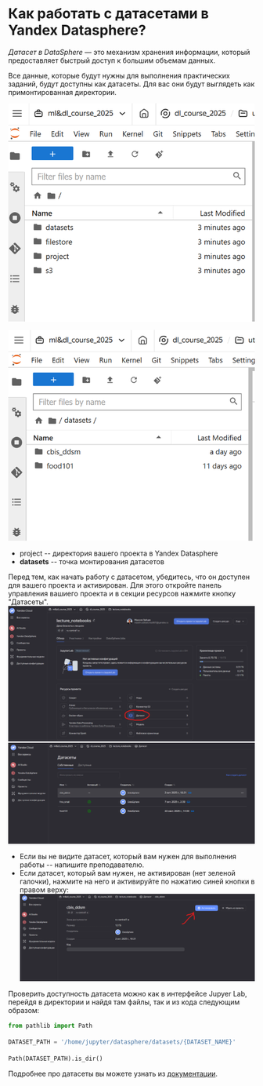 # Как работать с датасетами в Yandex Datasphere?

*Датасет в DataSphere* — это механизм хранения информации, который предоставляет быстрый доступ к большим объемам данных.

Все данные, которые будут нужны для выполнения практических заданий, будут доступны как датасеты. Для вас они будут выглядеть как примонтированная директории.

![1759494523670](image/what_is_dataset/1759494523670.png)

![1759494532441](image/what_is_dataset/1759494532441.png)

* project -- директория вашего проекта в Yandex Datasphere
* **datasets** -- точка монтирования датасетов

Перед тем, как начать работу с датасетом, убедитесь, что он доступен для вашего проекта и активирован. Для этого откройте панель управления вашиего проекта и в секции ресурсов нажмите кнопку "Датасеты".
![1762012933466](image/what_is_dataset/1762012933466.png)
![1762012954588](image/what_is_dataset/1762012954588.png)

- Если вы не видите датасет, который вам нужен для выполнения работы -- напишите преподавателю.
- Если датасет, который вам нужен, не активирован (нет зеленой галочки), нажмите на него и активируйте по нажатию синей кнопки в правом верху:![1762013232847](image/what_is_dataset/1762013232847.png)

Проверить доступность датасета можно как в интерфейсе Jupyer Lab, перейдя в директории и найдя там файлы, так и из кода следующим образом:

```python
from pathlib import Path

DATASET_PATH = '/home/jupyter/datasphere/datasets/{DATASET_NAME}'

Path(DATASET_PATH).is_dir()
```

Подробнее про датасеты вы можете узнать из [документации](https://yandex.cloud/ru/docs/datasphere/concepts/dataset).
